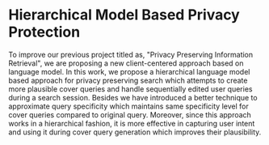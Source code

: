 # Hierarchical Model Based Privacy Protection

To improve our previous project titled as, "Privacy Preserving Information Retrieval", we are proposing a new client-centered approach based on language model. In this work, we propose a hierarchical language model based approach for privacy preserving search which attempts to create more plausible cover queries and handle sequentially edited user queries during a search session. Besides we have introduced a better technique to approximate query specificity which maintains same specificity level for cover queries compared to original query. Moreover, since this approach works in a hierarchical fashion, it is more effective in capturing user intent and using it during cover query generation which improves their plausibility.
